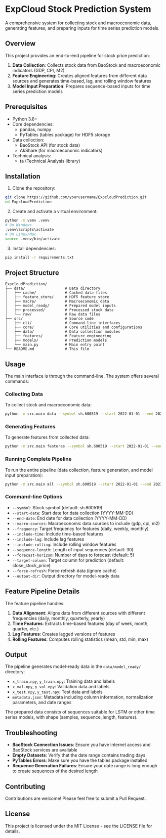 # ExpCloud Stock Prediction System

A comprehensive system for collecting stock and macroeconomic data, generating features, and preparing inputs for time series prediction models.

## Overview

This project provides an end-to-end pipeline for stock price prediction:

1. **Data Collection**: Collects stock data from BaoStock and macroeconomic indicators (GDP, CPI, M2)
2. **Feature Engineering**: Creates aligned features from different data sources and generates time-based, lag, and rolling window features
3. **Model Input Preparation**: Prepares sequence-based inputs for time series prediction models

## Prerequisites

- Python 3.8+
- Core dependencies:
  - pandas, numpy
  - PyTables (tables package) for HDF5 storage
- Data collection:
  - BaoStock API (for stock data)
  - AkShare (for macroeconomic indicators)
- Technical analysis:
  - ta (Technical Analysis library)

## Installation

1. Clone the repository:
```bash
git clone https://github.com/yourusername/ExpcloudPrediction.git
cd ExpcloudPrediction
```

2. Create and activate a virtual environment:
```bash
python -m venv .venv
# On Windows
.venv\Scripts\activate
# On Linux/Mac
source .venv/bin/activate
```

3. Install dependencies:
```bash
pip install -r requirements.txt
```

## Project Structure

```
ExpcloudPrediction/
├── data/                  # Data directory
│   ├── cache/             # Cached data files
│   ├── feature_store/     # HDF5 feature store
│   ├── macro/             # Macroeconomic data
│   ├── model_ready/       # Prepared model inputs
│   ├── processed/         # Processed stock data
│   └── raw/               # Raw data files
├── src/                   # Source code
│   ├── cli/               # Command-line interfaces
│   ├── core/              # Core utilities and configurations
│   ├── data/              # Data collection modules
│   ├── features/          # Feature engineering
│   ├── models/            # Prediction models
│   └── main.py            # Main entry point
└── README.md              # This file
```

## Usage

The main interface is through the command-line. The system offers several commands:

### Collecting Data

To collect stock and macroeconomic data:

```bash
python -m src.main data --symbol sh.600519 --start 2022-01-01 --end 2023-01-15
```

### Generating Features

To generate features from collected data:

```bash
python -m src.main features --symbol sh.600519 --start 2022-01-01 --end 2023-01-15 --include-time --include-lag --include-rolling
```

### Running Complete Pipeline

To run the entire pipeline (data collection, feature generation, and model input preparation):

```bash
python -m src.main all --symbol sh.600519 --start 2022-01-01 --end 2023-01-15
```

### Command-line Options

- `--symbol`: Stock symbol (default: sh.600519)
- `--start-date`: Start date for data collection (YYYY-MM-DD)
- `--end-date`: End date for data collection (YYYY-MM-DD)
- `--macro-sources`: Macroeconomic data sources to include (gdp, cpi, m2)
- `--frequency`: Target frequency for features (daily, weekly, monthly)
- `--include-time`: Include time-based features
- `--include-lag`: Include lag features
- `--include-rolling`: Include rolling window features
- `--sequence-length`: Length of input sequences (default: 30)
- `--forecast-horizon`: Number of days to forecast (default: 5)
- `--target-column`: Target column for prediction (default: close_stock_price)
- `--force-refresh`: Force refresh data (ignore cache)
- `--output-dir`: Output directory for model-ready data

## Feature Pipeline Details

The feature pipeline handles:

1. **Data Alignment**: Aligns data from different sources with different frequencies (daily, monthly, quarterly, yearly)
2. **Time Features**: Extracts time-based features (day of week, month, quarter, etc.)
3. **Lag Features**: Creates lagged versions of features
4. **Rolling Features**: Computes rolling statistics (mean, std, min, max)

## Output

The pipeline generates model-ready data in the `data/model_ready/` directory:

- `x_train.npy`, `y_train.npy`: Training data and labels
- `x_val.npy`, `y_val.npy`: Validation data and labels
- `x_test.npy`, `y_test.npy`: Test data and labels
- `metadata.json`: Metadata including column information, normalization parameters, and date ranges

The prepared data consists of sequences suitable for LSTM or other time series models, with shape (samples, sequence_length, features).

## Troubleshooting

- **BaoStock Connection Issues**: Ensure you have internet access and BaoStock services are available
- **Empty Datasets**: Verify that the date range contains trading days
- **PyTables Errors**: Make sure you have the tables package installed
- **Sequence Generation Failures**: Ensure your date range is long enough to create sequences of the desired length

## Contributing

Contributions are welcome! Please feel free to submit a Pull Request.

## License

This project is licensed under the MIT License - see the LICENSE file for details.
